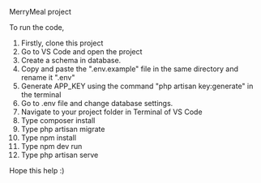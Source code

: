 MerryMeal project

To run the code, 
1) Firstly, clone this project
2) Go to VS Code and open the project 
3) Create a schema in database.
4) Copy and paste the ".env.example" file in the same directory and rename it ".env"
5) Generate APP_KEY using the command "php artisan key:generate" in the terminal
6) Go to .env file and change database settings. 
7) Navigate to your project folder in Terminal of VS Code 
8) Type composer install 
9) Type php artisan migrate
10) Type npm install
11) Type npm dev run 
12) Type php artisan serve

Hope this help :)
